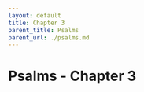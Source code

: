 ```yaml
---
layout: default
title: Chapter 3
parent_title: Psalms
parent_url: ./psalms.md
---
```


# Psalms - Chapter 3
